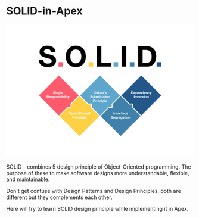 # SOLID-in-Apex

![alt text](Solid-principles.webp)

SOLID - combines 5 design principle of Object-Oriented programming. The purpose of these to make software designs more understandable, flexible, and maintainable.

Don't get confuse with Design Patterns and Design Principles, both are different but they complements each other.

Here will try to learn SOLID design principle while implementing it in Apex.

